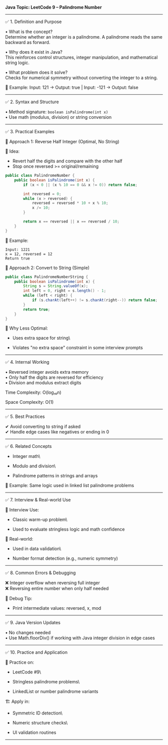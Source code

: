 **Java Topic: LeetCode 9 – Palindrome Number**

---

✅ 1. Definition and Purpose

• What is the concept?\
Determine whether an integer is a palindrome. A palindrome reads the same backward as forward.

• Why does it exist in Java?\
This reinforces control structures, integer manipulation, and mathematical string logic.

• What problem does it solve?\
Checks for numerical symmetry without converting the integer to a string.

🧠 Example: Input: 121 → Output: true | Input: -121 → Output: false

---

✅ 2. Syntax and Structure

• Method signature: `boolean isPalindrome(int x)`\
• Use math (modulus, division) or string conversion

---

✅ 3. Practical Examples

🔹 Approach 1: Reverse Half Integer (Optimal, No String)

📌 Idea:

- Revert half the digits and compare with the other half
- Stop once reversed >= original/remaining

```java
public class PalindromeNumber {
    public boolean isPalindrome(int x) {
        if (x < 0 || (x % 10 == 0 && x != 0)) return false;

        int reversed = 0;
        while (x > reversed) {
            reversed = reversed * 10 + x % 10;
            x /= 10;
        }

        return x == reversed || x == reversed / 10;
    }
}
```

📌 Example:

```
Input: 1221
x = 12, reversed = 12
Return true
```

🔹 Approach 2: Convert to String (Simple)

```java
public class PalindromeNumberString {
    public boolean isPalindrome(int x) {
        String s = String.valueOf(x);
        int left = 0, right = s.length() - 1;
        while (left < right) {
            if (s.charAt(left++) != s.charAt(right--)) return false;
        }
        return true;
    }
}
```

📌 Why Less Optimal:

- Uses extra space for string\

- Violates "no extra space" constraint in some interview prompts

---

✅ 4. Internal Working

• Reversed integer avoids extra memory\
• Only half the digits are reversed for efficiency\
• Division and modulus extract digits

Time Complexity: O(log₁₀n)

Space Complexity: O(1)

---

✅ 5. Best Practices

✔ Avoid converting to string if asked\
✔ Handle edge cases like negatives or ending in 0

---

✅ 6. Related Concepts

- Integer math\

- Modulo and division\

- Palindrome patterns in strings and arrays

🧠 Example: Same logic used in linked list palindrome problems

---

✅ 7. Interview & Real-world Use

🧠 Interview Use:

- Classic warm-up problem\

- Used to evaluate stringless logic and math confidence

🏢 Real-world:

- Used in data validation\

- Number format detection (e.g., numeric symmetry)

---

✅ 8. Common Errors & Debugging

❌ Integer overflow when reversing full integer\
❌ Reversing entire number when only half needed

🧪 Debug Tip:

- Print intermediate values: reversed, x, mod

---

✅ 9. Java Version Updates

• No changes needed\
• Use Math.floorDiv() if working with Java integer division in edge cases

---

✅ 10. Practice and Application

📝 Practice on:

- LeetCode #9\

- Stringless palindrome problems\

- LinkedList or number palindrome variants

🏗 Apply in:

- Symmetric ID detection\

- Numeric structure checks\

- UI validation routines

---

